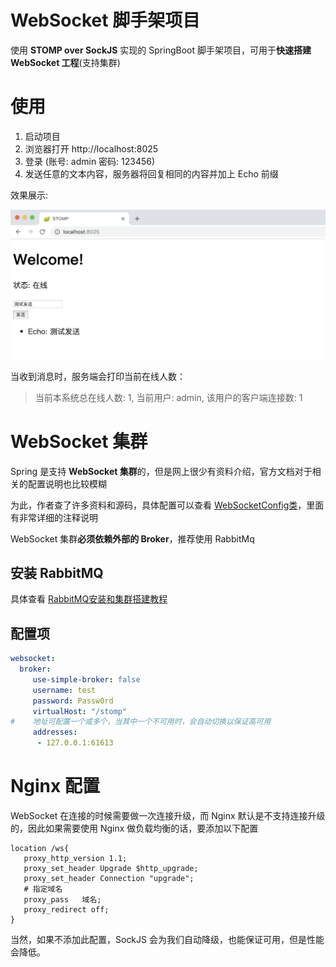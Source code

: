 # WebSocket 脚手架项目

使用 **STOMP over SockJS** 实现的 SpringBoot 脚手架项目，可用于**快速搭建 WebSocket 工程**(支持集群)

# 使用

1. 启动项目
2. 浏览器打开 http://localhost:8025 
3. 登录 (账号: admin 密码: 123456)
4. 发送任意的文本内容，服务器将回复相同的内容并加上 Echo 前缀

效果展示: 

![效果展示](./img/java-stomp.png)

当收到消息时，服务端会打印当前在线人数：

> 当前本系统总在线人数: 1, 当前用户: admin, 该用户的客户端连接数: 1

# WebSocket 集群

Spring 是支持 **WebSocket 集群**的，但是网上很少有资料介绍，官方文档对于相关的配置说明也比较模糊

为此，作者查了许多资料和源码，具体配置可以查看 [WebSocketConfig类](./src/main/java/com/github/dadiyang/javastomp/config/WebSocketConfig.java)，里面有非常详细的注释说明

WebSocket 集群**必须依赖外部的 Broker**，推荐使用 RabbitMq

## 安装 RabbitMQ

具体查看 [RabbitMQ安装和集群搭建教程](./RabbitMQ安装和集群搭建教程.md)

## 配置项

```yaml
websocket:
  broker:
     use-simple-broker: false
     username: test
     password: Passw0rd
     virtualHost: "/stomp"
#    地址可配置一个或多个，当其中一个不可用时，会自动切换以保证高可用
     addresses:
      - 127.0.0.1:61613
```

# Nginx 配置

WebSocket 在连接的时候需要做一次连接升级，而 Nginx 默认是不支持连接升级的，因此如果需要使用 Nginx 做负载均衡的话，要添加以下配置

```text
location /ws{
   proxy_http_version 1.1;
   proxy_set_header Upgrade $http_upgrade;
   proxy_set_header Connection "upgrade";
   # 指定域名
   proxy_pass   域名;
   proxy_redirect off;
}
```

当然，如果不添加此配置，SockJS 会为我们自动降级，也能保证可用，但是性能会降低。